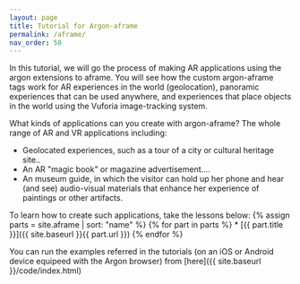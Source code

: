 ```yaml
---
layout: page
title: Tutorial for Argon-aframe
permalink: /aframe/
nav_order: 50
---
```


In this tutorial, we will go the process of making AR applications using the argon extensions to aframe. You will see how the custom argon-aframe tags work for AR experiences in the world (geolocation), panoramic experiences that can be used anywhere, and experiences that place objects in the world using the Vuforia image-tracking system.

What kinds of applications can you create with argon-aframe? The whole range of AR and VR applications including:

* Geolocated experiences, such as a tour of a city or cultural heritage site..
* An AR "magic book" or magazine advertisement....
* An museum guide, in which the visitor can hold up her phone and hear (and see) audio-visual materials that enhance her experience of paintings or other artifacts. 

To learn how to create such applications, take the lessons below:
{% assign parts = site.aframe | sort: "name" %}
{% for part in parts %} * [{{ part.title }}]({{ site.baseurl }}{{ part.url }}) 
{% endfor %} 

You can run the examples referred in the tutorials (on an iOS or Android device equipeed with the Argon browser) from [here]({{ site.baseurl }}/code/index.html)
